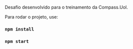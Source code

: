 Desafio desenvolvido para o treinamento da Compass.Uol.


Para rodar o projeto, use:

### `npm install` 
### `npm start`

